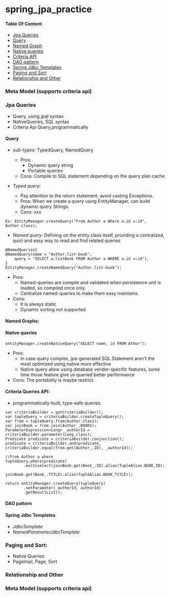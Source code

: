 # spring_jpa_practice
#### Table Of Content
* [Jpa Queries](#jpa-queries) <br />
* [Query](#query)
* [Named Graph](#named-graphs)
* [Native queries](#native-queries)
* [Criteria API](#criteria-queries-api)
* [DAO pattern](#dao-pattern)
* [Spring Jdbc Templates](#spring-jdbc-templates)
* [Paging and Sort](#paging-and-sort)
* [Relationship and Other](#relationship-and-other)

### Meta Model (supports criteria api)
### Jpa Queries
* Query, using jpql syntax 
* NativeQueries, SQL syntax
* Criteria Api Query,programmatically
#### Query
* _sub-types_: TypedQuery, NamedQuery
    * Pros:   
      - Dynamic query string
      - Portable queries
    * Cons: Compile to SQL statement depending on the query plan cache
  
* _Typed query_: 
    * Pay attention to the return statement, avoid casting Exceptions.
    * Pros: When we create a query using EntityManager, can build dynamic query Strings.
    * Cons: xxx
```
Ex: EntityManager.createQuery("From Author a Where a.id =:id", Author.class);
```
* _Named query_: Defining on the entity class itself, providing a centralized, quicl and easy way to read and find related queries
```
@NamedQueries{
@NamedQuery(name = "Author.list-book",
    query = "SELECT a.listBook FROM Author a WHERE a.id =:id"),
}
EntityManager.createNamedQuery("Author.list-book");
```
  * Pros: 
    * Named-queries are compile and validated when persistence unit is loaded, so compiled once only.
    * Centralize named-queries to make them easy maintains.
  * Cons: 
    * It is always static
    * Dynamic sorting not supported
#### Named Graphs:
    
#### Native queries

```
entityManager.createNativeQuery("SELECT name, id FROM Athor");
```
* Pros:
	* In case query complex, jpa-generated SQL Statement aren't the most optimized using native more effective
	* Native query allow using database vendor-specific features, some time those feature give us queried better performance
* Cons: The portability is maybe restrict.
  

#### Criteria Queries API:
* programmatically-built, type-safe queries.
```
var criteriaBuilder = getCriteriaBuilder();
var tupleQuery = criteriaBuilder.createTupleQuery();
var from = tupleQuery.from(Author.class);
var joinBook = from.join(Author_.BOOKS);
ParameterExpression<Long> _authorId = criteriaBuilder.parameter(Long.class);
Predicate predicate = criteriaBuilder.conjunction();
predicate = criteriaBuilder.and(predicate, criteriaBuilder.equal(from.get(Author_.ID), _authorId));

//From Author a where
tupleQuery.where(predicate)
        .multiselect(joinBook.get(Book_.ID).alias(TupleAlias.BOOK_ID),
                joinBook.get(Book_.TITLE).alias(TupleAlias.BOOK_TITLE));
                
return entityManager.createQuery(tupleQuery)
        .setParameter(_authorId, authorId)
        .getResultList();
```


#### DAO pattern
#### Spring Jdbc Templates
* _JdbcTemplate_
* _NamedParameterJdbcTemplate_
### Paging and Sort:
* Native Queries: 
* PageImpl, Page, Sort 
### Relationship and Other

### Meta Model (supports criteria api)
